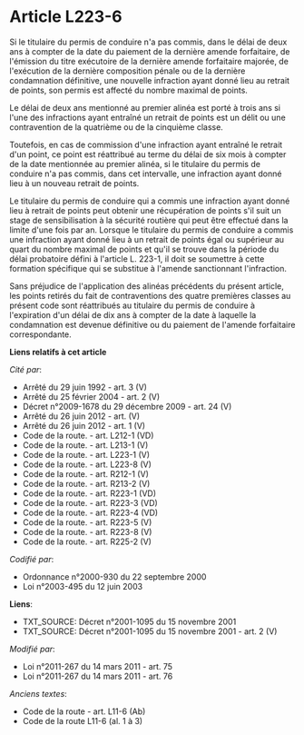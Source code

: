 # Article L223-6

Si le titulaire du permis de conduire n'a pas commis, dans le délai de deux ans à compter de la date du paiement de la
dernière amende forfaitaire, de l'émission du titre exécutoire de la dernière amende forfaitaire majorée, de l'exécution de
la dernière composition pénale ou de la dernière condamnation définitive, une nouvelle infraction ayant donné lieu au retrait
de points, son permis est affecté du nombre maximal de points. 

Le délai de deux ans mentionné au premier alinéa est porté à trois ans si l'une des infractions ayant entraîné un retrait de
points est un délit ou une contravention de la quatrième ou de la cinquième classe. 

Toutefois, en cas de commission d'une infraction ayant entraîné le retrait d'un point, ce point est réattribué au terme du
délai de six mois à compter de la date mentionnée au premier alinéa, si le titulaire du permis de conduire n'a pas commis,
dans cet intervalle, une infraction ayant donné lieu à un nouveau retrait de points. 

Le titulaire du permis de conduire qui a commis une infraction ayant donné lieu à retrait de points peut obtenir une
récupération de points s'il suit un stage de sensibilisation à la sécurité routière qui peut être effectué dans la limite
d'une fois par an. Lorsque le titulaire du permis de conduire a commis une infraction ayant donné lieu à un retrait de points
égal ou supérieur au quart du nombre maximal de points et qu'il se trouve dans la période du délai probatoire défini à
l'article L. 223-1, il doit se soumettre à cette formation spécifique qui se substitue à l'amende sanctionnant l'infraction. 

Sans préjudice de l'application des alinéas précédents du présent article, les points retirés du fait de contraventions des
quatre premières classes au présent code sont réattribués au titulaire du permis de conduire à l'expiration d'un délai de dix
ans à compter de la date à laquelle la condamnation est devenue définitive ou du paiement de l'amende forfaitaire
correspondante.

**Liens relatifs à cet article**

_Cité par_:

  - Arrêté du 29 juin 1992 - art. 3 (V)
  - Arrêté du 25 février 2004 - art. 2 (V)
  - Décret n°2009-1678 du 29 décembre 2009 - art. 24 (V)
  - Arrêté du 26 juin 2012 - art. (V)
  - Arrêté du 26 juin 2012 - art. 1 (V)
  - Code de la route. - art. L212-1 (VD)
  - Code de la route. - art. L213-1 (V)
  - Code de la route. - art. L223-1 (V)
  - Code de la route. - art. L223-8 (V)
  - Code de la route. - art. R212-1 (V)
  - Code de la route. - art. R213-2 (V)
  - Code de la route. - art. R223-1 (VD)
  - Code de la route. - art. R223-3 (VD)
  - Code de la route. - art. R223-4 (VD)
  - Code de la route. - art. R223-5 (V)
  - Code de la route. - art. R223-8 (V)
  - Code de la route. - art. R225-2 (V)

_Codifié par_:

  - Ordonnance n°2000-930 du 22 septembre 2000
  - Loi n°2003-495 du 12 juin 2003

**Liens**:

  - TXT_SOURCE: Décret n°2001-1095 du 15 novembre 2001
  - TXT_SOURCE: Décret n°2001-1095 du 15 novembre 2001 - art. 2 (V)

_Modifié par_:

  - Loi n°2011-267 du 14 mars 2011 - art. 75
  - Loi n°2011-267 du 14 mars 2011 - art. 76

_Anciens textes_:

  - Code de la route - art. L11-6 (Ab)
  - Code de la route L11-6 (al. 1 à 3)
